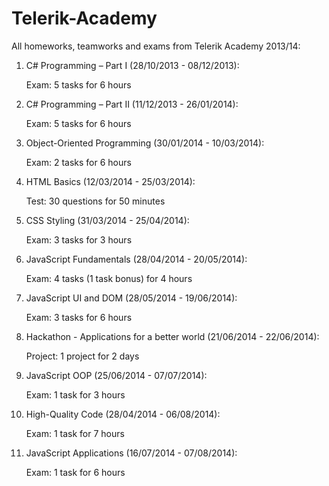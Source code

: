 Telerik-Academy
===============

All homeworks, teamworks and exams from Telerik Academy 2013/14:

01. C# Programming – Part I (28/10/2013 - 08/12/2013):

	Exam: 5 tasks for 6 hours

02. C# Programming – Part II (11/12/2013 - 26/01/2014):

	Exam: 5 tasks for 6 hours
	
03. Object-Oriented Programming (30/01/2014 - 10/03/2014):

	Exam: 2 tasks for 6 hours
	
04. HTML Basics (12/03/2014 - 25/03/2014):

	Test: 30 questions for 50 minutes
	
05. CSS Styling (31/03/2014 - 25/04/2014):

	Exam: 3 tasks for 3 hours
	
06. JavaScript Fundamentals (28/04/2014 - 20/05/2014):

	Exam: 4 tasks (1 task bonus) for 4 hours
	
07. JavaScript UI and DOM (28/05/2014 - 19/06/2014):

	Exam: 3 tasks for 6 hours
	
08. Hackathon - Applications for a better world (21/06/2014 - 22/06/2014):

	Project: 1 project for 2 days
	
09. JavaScript OOP (25/06/2014 - 07/07/2014):

	Exam: 1 task for 3 hours
	
10. High-Quality Code (28/04/2014 - 06/08/2014):

	Exam: 1 task for 7 hours
	
11. JavaScript Applications (16/07/2014 - 07/08/2014):

	Exam: 1 task for 6 hours